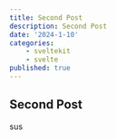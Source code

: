 ```yaml
---
title: Second Post
description: Second Post
date: '2024-1-10'
categories: 
    - sveltekit
    - svelte
published: true
---
```


## Second Post 
sus